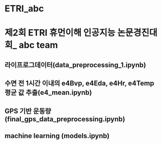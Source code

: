 # ETRI_abc
# 제2회 ETRI 휴먼이해 인공지능 논문경진대회_ abc team

## 라이프로그데이터(data_preprocessing_1.ipynb)
## 수면 전 1시간 이내의 e4Bvp, e4Eda, e4Hr, e4Temp 평균 값 추출(e4_mean.ipynb)
## GPS 기반 운동량 (final_gps_data_preprocessing.ipynb)

## machine learning (models.ipynb)
